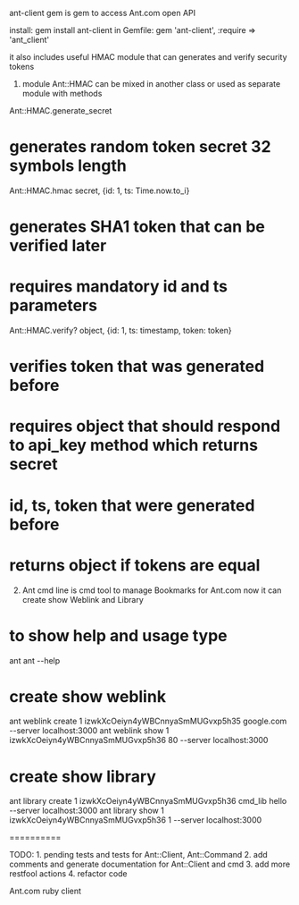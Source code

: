 ant-client gem is gem to access Ant.com open API

install: gem install ant-client
in Gemfile: gem 'ant-client', :require => 'ant_client'

it also includes useful HMAC module that can generates and verify security tokens

1. module Ant::HMAC can be mixed in another class or used as separate module with methods

Ant::HMAC.generate_secret
  # generates random token secret 32 symbols length
Ant::HMAC.hmac secret, {id: 1, ts: Time.now.to_i}
  # generates SHA1 token that can be verified later
  # requires mandatory id and ts parameters
Ant::HMAC.verify? object, {id: 1, ts: timestamp, token: token}
  # verifies token that was generated before
  # requires object that should respond to api_key method which returns secret
  # id, ts, token that were generated before
  # returns object if tokens are equal

2. Ant cmd line is cmd tool to manage Bookmarks for Ant.com
   now it can create show Weblink and Library

  # to show help and usage type
  ant
  ant --help

  # create show weblink
  ant weblink create 1 izwkXcOeiyn4yWBCnnyaSmMUGvxp5h35 google.com --server localhost:3000
  ant weblink show 1 izwkXcOeiyn4yWBCnnyaSmMUGvxp5h36 80 --server localhost:3000

  # create show library
  ant library create 1 izwkXcOeiyn4yWBCnnyaSmMUGvxp5h36 cmd_lib hello --server localhost:3000
  ant library show 1 izwkXcOeiyn4yWBCnnyaSmMUGvxp5h36 1 --server localhost:3000


==========

  TODO:
    1. pending tests and tests for Ant::Client, Ant::Command
    2. add comments and generate documentation for Ant::Client and cmd
    3. add more restfool actions
    4. refactor code

Ant.com ruby client